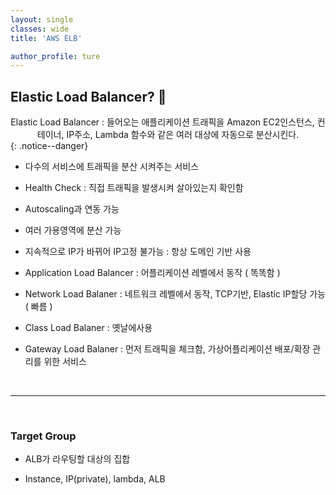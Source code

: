 ```yaml
---
layout: single
classes: wide
title: 'AWS ELB'

author_profile: ture
---
```


## Elastic Load Balancer? 🍪

<center>  Elastic Load Balancer : 들어오는 애플리케이션 트래픽을 Amazon EC2인스턴스, 컨테이너, IP주소, Lambda 함수와 같은 여러 대상에 자동으로 분산시킨다.</center>
{: .notice--danger}

- 다수의 서비스에 트래픽을 분산 시켜주는 서비스

- Health Check : 직접 트래픽을 발생시켜 살아있는지 확인함

- Autoscaling과 연동 가능

- 여러 가용영역에 분산 가능

- 지속적으로 IP가 바뀌어 IP고정 불가능 : 항상 도메인 기반 사용

- Application Load Balancer : 어플리케이션 레벨에서 동작 ( 똑똑함 )

- Network Load Balaner : 네트워크 레벨에서 동작, TCP기반, Elastic IP할당 가능 ( 빠름 )

- Class Load Balaner : 옛날에사용

- Gateway Load Balaner : 먼저 트래픽을 체크함, 가상어플리케이션 배포/확장 관리를 위한 서비스

<br>
<hr>
<br>

### Target Group

- ALB가 라우팅할 대상의 집합

- Instance, IP(private), lambda, ALB
